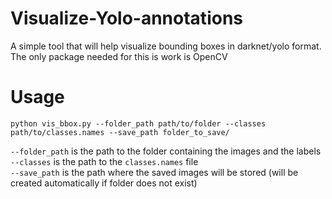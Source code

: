 # Visualize-Yolo-annotations
A simple tool that will help visualize bounding boxes in darknet/yolo format. The only package needed for this is work is OpenCV


# Usage

`python vis_bbox.py --folder_path path/to/folder --classes path/to/classes.names --save_path folder_to_save/`

`--folder_path` is the path to the folder containing the images and the labels  
`--classes` is the path to the `classes.names` file  
`--save_path` is the path where the saved images will be stored (will be created automatically if folder does not exist)
